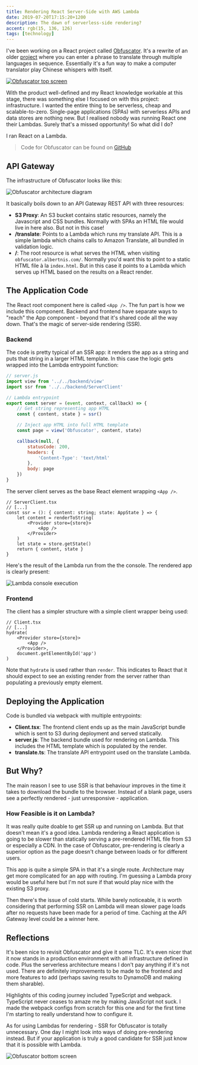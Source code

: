 ```yaml
---
title: Rendering React Server-Side with AWS Lambda
date: 2019-07-20T17:15:20+1200
description: The dawn of serverless-side rendering?
accent: rgb(15, 136, 126)
tags: [technology]
---
```


I've been working on a React project called [Obfuscator][]. It's a rewrite of an older [project](/obfuscator) where you can enter a phrase to translate through multiple languages in sequence. Essentially it's a fun way to make a computer translator play Chinese whispers with itself.

[![Obfuscator top screen](./top-screen.png)][obfuscator]

With the product well-defined and my React knowledge workable at this stage, there was something else I focused on with this project: infrastructure. I wanted the entire thing to be serverless, cheap and scalable-to-zero. Single-page applications (SPAs) with serverless APIs and data stores are nothing new. But I realised nobody was running React one their Lambdas. Surely that's a missed opportunity! So what did I do?

I ran React on a Lambda.

> Code for Obfuscator can be found on [GitHub](https://github.com/albertnis/obfuscator-serverless)

## API Gateway

The infrastructure of Obfuscator looks like this:

![Obfuscator architecture diagram](./architecture.png)

It basically boils down to an API Gateway REST API with three resources:

- **S3 Proxy**: An S3 bucket contains static resources, namely the Javascript and CSS bundles. Normally with SPAs an HTML file would live in here also. But not in this case!
- **/translate**: Points to a Lambda which runs my translate API. This is a simple lambda which chains calls to Amazon Translate, all bundled in validation logic.
- **/**: The root resource is what serves the HTML when visiting `obfuscator.albertnis.com/`. Normally you'd want this to point to a static HTML file à la `index.html`. But in this case it points to a Lambda which serves up HTML based on the results on a React render.

## The Application Code

The React root component here is called `<App />`. The fun part is how we include this component. Backend and frontend have separate ways to "reach" the App component - beyond that it's shared code all the way down. That's the magic of server-side rendering (SSR).

### Backend

The code is pretty typical of an SSR app: it renders the app as a string and puts that string in a larger HTML template. In this case the logic gets wrapped into the Lambda entrypoint function:

```js
// server.js
import view from '../../backend/view'
import ssr from '../../backend/ServerClient'

// Lambda entrypoint
export const server = (event, context, callback) => {
	// Get string representing app HTML
	const { content, state } = ssr()

	// Inject app HTML into full HTML template
	const page = view('Obfuscator', content, state)

	callback(null, {
		statusCode: 200,
		headers: {
			'Content-Type': 'text/html'
		},
		body: page
	})
}
```

The server client serves as the base React element wrapping `<App />`.

```tsx
// ServerClient.tsx
// [...]
const ssr = (): { content: string; state: AppState } => {
	let content = renderToString(
		<Provider store={store}>
			<App />
		</Provider>
	)
	let state = store.getState()
	return { content, state }
}
```

Here's the result of the Lambda run from the the console. The rendered app is clearly present:

![Lambda console execution](./lambda-console.png)

### Frontend

The client has a simpler structure with a simple client wrapper being used:

```tsx
// Client.tsx
// [...]
hydrate(
	<Provider store={store}>
		<App />
	</Provider>,
	document.getElementById('app')
)
```

Note that `hydrate` is used rather than `render`. This indicates to React that it should expect to see an existing render from the server rather than populating a previously empty element.

## Deploying the Application

Code is bundled via webpack with multiple entrypoints:

- **Client.tsx**: The frontend client ends up as the main JavaScript bundle which is sent to S3 during deployment and served statically.
- **server.js**: The backend bundle used for rendering on Lambda. This includes the HTML template which is populated by the render.
- **translate.ts**: The translate API entrypoint used on the translate Lambda.

## But Why?

The main reason I see to use SSR is that behaviour improves in the time it takes to download the bundle to the browser. Instead of a blank page, users see a perfectly rendered - just unresponsive - application.

### How Feasible is it on Lambda?

It was really quite doable to get SSR up and running on Lambda. But that doesn't mean it's a good idea. Lambda rendering a React application is going to be slower than statically serving a pre-rendered HTML file from S3 or especially a CDN. In the case of Obfuscator, pre-rendering is clearly a superior option as the page doesn't change between loads or for different users.

This app is quite a simple SPA in that it's a single route. Architecture may get more complicated for an app with routing. I'm guessing a Lambda proxy would be useful here but I'm not sure if that would play nice with the existing S3 proxy.

Then there's the issue of cold starts. While barely noticeable, it is worth considering that performing SSR on Lambda will mean slower page loads after no requests have been made for a period of time. Caching at the API Gateway level could be a winner here.

## Reflections

It's been nice to revisit Obfuscator and give it some TLC. It's even nicer that it now stands in a production environment with all infrastructure defined in code. Plus the serverless architecture means I don't pay anything if it's not used. There are definitely improvements to be made to the frontend and more features to add (perhaps saving results to DynamoDB and making them sharable).

Highlights of this coding journey included TypeScript and webpack. TypeScript never ceases to amaze me by making JavaScript not suck. I made the webpack configs from scratch for this one and for the first time I'm starting to really understand how to configure it.

As for using Lambdas for rendering - SSR for Obfuscator is totally unnecessary. One day I might look into ways of doing pre-rendering instead. But if your application is truly a good candidate for SSR just know that it is possible with Lambda.

![Obfuscator bottom screen](./bottom-screen.png)

[obfuscator]: https://obfuscator.albertnis.com
[obfuscator-old-gh]: https://github.com/albertnis/obfuscator

